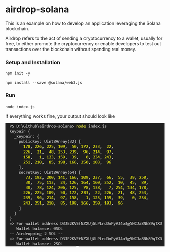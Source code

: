 # airdrop-solana
This is an example on how to develop an application leveraging the Solana blockchain. 

 Airdrop refers to the act of sending a cryptocurrency to a wallet, usually for free, to either promote the cryptocurrency or enable developers to test out transactions over the blockchain without spending real money.
 
 ### Setup and Installation
 
 ```
 npm init -y
 ```
 
```
npm install --save @solana/web3.js
```
### Run

```
node index.js
```


If everything works fine, your output should look like 

![1](https://github.com/Mayank17M/airdrop-solana/blob/main/assests/Capture.PNG)
